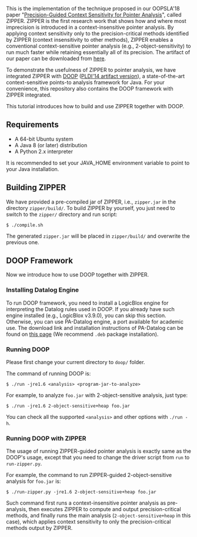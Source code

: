 This is the implementation of the technique proposed in our OOPSLA'18 paper "[Precision-Guided Context Sensitivity for Pointer Analysis](https://silverbullettt.bitbucket.io/papers/oopsla2018.pdf)", called ZIPPER. 
ZIPPER is the first research work that shows how and where most imprecision is introduced in a context-insensitive pointer analysis. By applying context sensitivity only to the precision-critical methods identified by ZIPPER (context insensitivity to other methods), ZIPPER enables a conventional context-sensitive pointer analysis (e.g., 2-object-sensitivity) to run much faster while retaining essentially all of its precision.
The artifact of our paper can be downloaded from [here](http://www.brics.dk/zipper/OOPSLA18-Artifact-Zipper.tar.gz).

To demonstrate the usefulness of ZIPPER to pointer analysis, we have integrated ZIPPER with [DOOP](https://bitbucket.org/yanniss/doop) ([PLDI'14 artifact version](http://cgi.di.uoa.gr/~smaragd/pldi14ae/pldi14-ae.tgz)), a state-of-the-art context-sensitive points-to analysis framework for Java. For your convenience, this repository also contains the DOOP framework with ZIPPER integrated.

This tutorial introduces how to build and use ZIPPER together with DOOP.


## Requirements

- A 64-bit Ubuntu system
- A Java 8 (or later) distribution
- A Python 2.x interpreter

It is recommended to set your JAVA_HOME environment variable to point to your Java installation.


## Building ZIPPER

We have provided a pre-compiled jar of ZIPPER, i.e., `zipper.jar` in the directory `zipper/build/`. To build ZIPPER by yourself, you just need to switch to the `zipper/` directory and run script:

`$ ./compile.sh`

The generated `zipper.jar` will be placed in `zipper/build/` and overwrite the previous one.


## DOOP Framework

Now we introduce how to use DOOP together with ZIPPER.

### Installing Datalog Engine

To run DOOP framework, you need to install a LogicBlox engine for interpreting the Datalog rules used in DOOP. If you already have such engine installed (e.g., LogicBlox v3.9.0), you can skip this section. Otherwise, you can use PA-Datalog engine, a port available for academic use. The download link and installation instructions of PA-Datalog can be found on [this page](http://snf-705535.vm.okeanos.grnet.gr/agreement.html) (We recommend `.deb` package installation).

### Running DOOP

Please first change your current directory to `doop/` folder.

The command of running DOOP is:

`$ ./run -jre1.6 <analysis> <program-jar-to-analyze>`

For example, to analyze `foo.jar` with 2-object-sensitive analysis, just type:

`$ ./run -jre1.6 2-object-sensitive+heap foo.jar`

You can check all the supported `<analysis>` and other options with `./run -h`.


### Running DOOP with ZIPPER

The usage of running ZIPPER-guided pointer analysis is exactly same as the DOOP's usage, except that you need to change the driver script from `run` to `run-zipper.py`.

For example, the command to run ZIPPER-guided 2-object-sensitive analysis for `foo.jar` is:

`$ ./run-zipper.py -jre1.6 2-object-sensitive+heap foo.jar`

Such command first runs a context-insensitive pointer analysis as pre-analysis, then executes ZIPPER to compute and output precision-critical methods, and finally runs the main analysis (`2-object-sensitive+heap` in this case), which applies context sensitivity to only the precision-critical methods output by ZIPPER.
